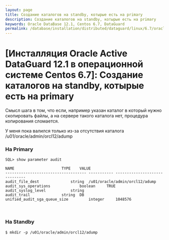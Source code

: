 ```yaml
---
layout: page
title: Создание каталогов на standby, котырые есть на primary
description: Создание каталогов на standby, котырые есть на primary
keywords: Oracle DataBase 12.1, Centos 6.7, DataGuard
permalink: /database/installation/distributed/dataguard/linux/6.7/oracle/12.1/create-foder-structure-like-on-primary/
---
```


# [Инсталляция Oracle Active DataGuard 12.1 в операционной системе Centos 6.7]: Создание каталогов на standby, котырые есть на primary

Смысл шага в том, что если, например указан каталог в который нужно скопировать файлы, а на сервере такого каталога нет, процедура копирования сломается.

У меня пока валился только из-за отсутствия каталога /u01/oracle/admin/orcl12/adump

### На Primary

    SQL> show parameter audit

    NAME				     TYPE	 VALUE
    ------------------------------------ ----------- ------------------------------
    audit_file_dest 		     string	 /u01/oracle/admin/orcl12/adump
    audit_sys_operations		     boolean	 TRUE
    audit_syslog_level		     string
    audit_trail			     string	 DB
    unified_audit_sga_queue_size	     integer	 1048576

<br/>

### На Standby

    $ mkdir -p /u01/oracle/admin/orcl12/adump

